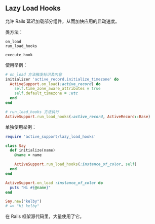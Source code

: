 ## Lazy Load Hooks

允许 Rails 延迟加载部分组件，从而加快应用的启动速度。

类方法：

```
on_load
run_load_hooks

execute_hook
```

使用举例：

```ruby
# on_load 方法触发标识及内容
initializer 'active_record.initialize_timezone' do
  ActiveSupport.on_load(:active_record) do
    self.time_zone_aware_attributes = true
    self.default_timezone = :utc
  end
end
```

```ruby
# run_load_hooks 方法执行
ActiveSupport.run_load_hooks(:active_record, ActiveRecord::Base)
```

单独使用举例：

```ruby
require 'active_support/lazy_load_hooks'

class Say
  def initialize(name)
    @name = name

    ActiveSupport.run_load_hooks(:instance_of_color, self)
  end
end

ActiveSupport.on_load :instance_of_color do
  puts "Hi #{@name}"
end

Say.new("kelby")
# => "Hi kelby"
```

在 Rails 框架源代码里，大量使用了它。

